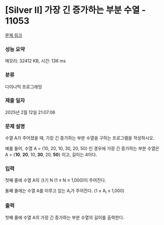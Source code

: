 # [Silver II] 가장 긴 증가하는 부분 수열 - 11053 

[문제 링크](https://www.acmicpc.net/problem/11053) 

### 성능 요약

메모리: 32412 KB, 시간: 136 ms

### 분류

다이나믹 프로그래밍

### 제출 일자

2025년 2월 12일 21:07:06

### 문제 설명

<p style="user-select: auto !important;">수열 A가 주어졌을 때, 가장 긴 증가하는 부분 수열을 구하는 프로그램을 작성하시오.</p>

<p style="user-select: auto !important;">예를 들어, 수열 A = {10, 20, 10, 30, 20, 50} 인 경우에 가장 긴 증가하는 부분 수열은 A = {<strong style="user-select: auto !important;">10</strong>, <strong style="user-select: auto !important;">20</strong>, 10, <strong style="user-select: auto !important;">30</strong>, 20, <strong style="user-select: auto !important;">50</strong>} 이고, 길이는 4이다.</p>

### 입력 

 <p style="user-select: auto !important;">첫째 줄에 수열 A의 크기 N (1 ≤ N ≤ 1,000)이 주어진다.</p>

<p style="user-select: auto !important;">둘째 줄에는 수열 A를 이루고 있는 A<sub style="user-select: auto !important;">i</sub>가 주어진다. (1 ≤ A<sub style="user-select: auto !important;">i</sub> ≤ 1,000)</p>

### 출력 

 <p style="user-select: auto !important;">첫째 줄에 수열 A의 가장 긴 증가하는 부분 수열의 길이를 출력한다.</p>


